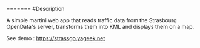 =======
#Description

A simple martini web app that reads traffic data from the Strasbourg OpenData's server, transforms them into KML and displays them on a map.

See demo : https://strassgo.yageek.net

